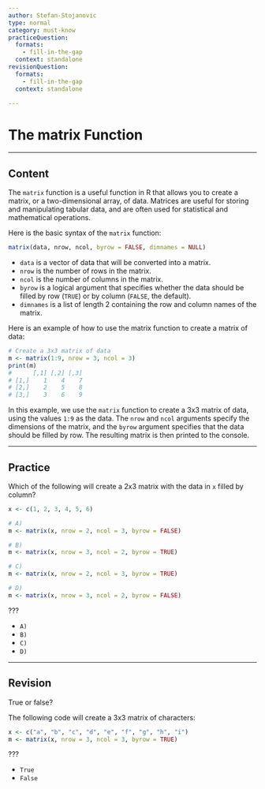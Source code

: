 ```yaml
---
author: Stefan-Stojanovic
type: normal
category: must-know
practiceQuestion:
  formats:
    - fill-in-the-gap
  context: standalone
revisionQuestion:
  formats:
    - fill-in-the-gap
  context: standalone

---
```


# The matrix Function

---

## Content

The `matrix` function is a useful function in R that allows you to create a matrix, or a two-dimensional array, of data. Matrices are useful for storing and manipulating tabular data, and are often used for statistical and mathematical operations.

Here is the basic syntax of the `matrix` function:
```r
matrix(data, nrow, ncol, byrow = FALSE, dimnames = NULL)
```

- `data` is a vector of data that will be converted into a matrix.
- `nrow` is the number of rows in the matrix.
- `ncol` is the number of columns in the matrix.
- `byrow` is a logical argument that specifies whether the data should be filled by row (`TRUE`) or by column (`FALSE`, the default).
- `dimnames` is a list of length 2 containing the row and column names of the matrix.

Here is an example of how to use the matrix function to create a matrix of data:
```r
# Create a 3x3 matrix of data
m <- matrix(1:9, nrow = 3, ncol = 3)
print(m)
#      [,1] [,2] [,3]
# [1,]    1    4    7
# [2,]    2    5    8
# [3,]    3    6    9
```


In this example, we use the `matrix` function to create a 3x3 matrix of data, using the values `1:9` as the data. The `nrow` and `ncol` arguments specify the dimensions of the matrix, and the `byrow` argument specifies that the data should be filled by row. The resulting matrix is then printed to the console.

---
## Practice

Which of the following will create a 2x3 matrix with the data in `x` filled by column?

```r
x <- c(1, 2, 3, 4, 5, 6)
```

```r
# A)
m <- matrix(x, nrow = 2, ncol = 3, byrow = FALSE)

# B)
m <- matrix(x, nrow = 3, ncol = 2, byrow = TRUE)

# C)
m <- matrix(x, nrow = 2, ncol = 3, byrow = TRUE)

# D)
m <- matrix(x, nrow = 3, ncol = 2, byrow = FALSE)
```

???

- `A)`
- `B)`
- `C)`
- `D)`



---
## Revision

True or false?

The following code will create a 3x3 matrix of characters:

```r
x <- c("a", "b", "c", "d", "e", "f", "g", "h", "i")
m <- matrix(x, nrow = 3, ncol = 3, byrow = TRUE)
```

???

- `True`
- `False`